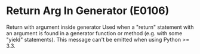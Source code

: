 # Return Arg In Generator (E0106)

Return with argument inside generator Used when a "return" statement
with an argument is found in a generator function or method (e.g. with
some "yield" statements). This message can't be emitted when using
Python \>= 3.3.
